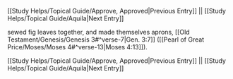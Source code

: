 [[Study Helps/Topical Guide/Approve, Approved|Previous Entry]]  ||  [[Study Helps/Topical Guide/Aquila|Next Entry]]

 sewed fig leaves together, and made themselves aprons, [[Old Testament/Genesis/Genesis 3#^verse-7|Gen. 3:7]] ([[Pearl of Great Price/Moses/Moses 4#^verse-13|Moses 4:13]]).

[[Study Helps/Topical Guide/Approve, Approved|Previous Entry]]  ||  [[Study Helps/Topical Guide/Aquila|Next Entry]]